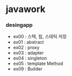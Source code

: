 # javawork

### desingapp
- ex00 : 스택, 힙, 스테틱 저장
- ex01 : abstract
- ex02 : proxy
- ex03 : adapter
- ex04 : singleton
- ex05 : template Method
- ex09 : Builder
